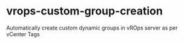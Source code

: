 # vrops-custom-group-creation
Automatically create custom dynamic groups in vROps server as per vCenter Tags
